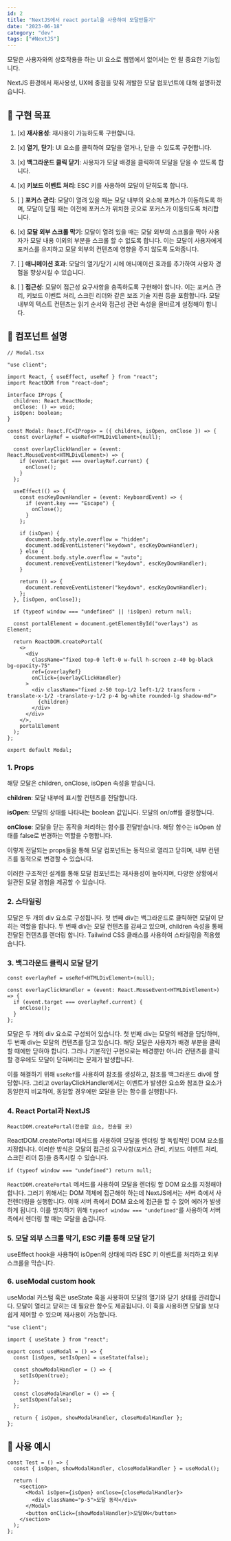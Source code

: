 ```yaml
---
id: 2
title: "NextJS에서 react portal을 사용하여 모달만들기"
date: "2023-06-18"
category: "dev"
tags: ["#NextJS"]
---
```


모달은 사용자와의 상호작용을 하는 UI 요소로 웹앱에서 없어서는 안 될 중요한 기능입니다.

NextJS 환경에서 재사용성, UX에 중점을 맞춰 개발한 모달 컴포넌트에 대해 설명하겠습니다.

## 📌 구현 목표

1. [x] **재사용성**: 재사용이 가능하도록 구현합니다.

2. [x] **열기, 닫기**: UI 요소를 클릭하여 모달을 열거나, 닫을 수 있도록 구현합니다.

3. [x] **백그라운드 클릭 닫기**: 사용자가 모달 배경을 클릭하여 모달을 닫을 수 있도록 합니다.

4. [x] **키보드 이벤트 처리**: ESC 키를 사용하여 모달이 닫히도록 합니다.

5. [ ] **포커스 관리**: 모달이 열려 있을 때는 모달 내부의 요소에 포커스가 이동하도록 하며, 모달이 닫힐 때는 이전에 포커스가 위치한 곳으로 포커스가 이동되도록 처리합니다.

6. [x] **모달 외부 스크롤 막기**: 모달이 열려 있을 때는 모달 외부의 스크롤을 막아 사용자가 모달 내용 이외의 부분을 스크롤 할 수 없도록 합니다. 이는 모달이 사용자에게 포커스를 유지하고 모달 외부의 컨텐츠에 영향을 주지 않도록 도와줍니다.

7. [ ] **애니메이션 효과**: 모달의 열기/닫기 시에 애니메이션 효과를 추가하여 사용자 경험을 향상시킬 수 있습니다.

8. [ ] **접근성**: 모달이 접근성 요구사항을 충족하도록 구현해야 합니다. 이는 포커스 관리, 키보드 이벤트 처리, 스크린 리더와 같은 보조 기술 지원 등을 포함합니다. 모달 내부의 텍스트 컨텐츠는 읽기 순서와 접근성 관련 속성을 올바르게 설정해야 합니다.

## 📌 컴포넌트 설명

```tsx
// Modal.tsx

"use client";

import React, { useEffect, useRef } from "react";
import ReactDOM from "react-dom";

interface IProps {
  children: React.ReactNode;
  onClose: () => void;
  isOpen: boolean;
}

const Modal: React.FC<IProps> = ({ children, isOpen, onClose }) => {
  const overlayRef = useRef<HTMLDivElement>(null);

  const overlayClickHandler = (event: React.MouseEvent<HTMLDivElement>) => {
    if (event.target === overlayRef.current) {
      onClose();
    }
  };

  useEffect(() => {
    const escKeyDownHandler = (event: KeyboardEvent) => {
      if (event.key === "Escape") {
        onClose();
      }
    };

    if (isOpen) {
      document.body.style.overflow = "hidden";
      document.addEventListener("keydown", escKeyDownHandler);
    } else {
      document.body.style.overflow = "auto";
      document.removeEventListener("keydown", escKeyDownHandler);
    }

    return () => {
      document.removeEventListener("keydown", escKeyDownHandler);
    };
  }, [isOpen, onClose]);

  if (typeof window === "undefined" || !isOpen) return null;

  const portalElement = document.getElementById("overlays") as Element;

  return ReactDOM.createPortal(
    <>
      <div
        className="fixed top-0 left-0 w-full h-screen z-40 bg-black bg-opacity-75"
        ref={overlayRef}
        onClick={overlayClickHandler}
      >
        <div className="fixed z-50 top-1/2 left-1/2 transform -translate-x-1/2 -translate-y-1/2 p-4 bg-white rounded-lg shadow-md">
          {children}
        </div>
      </div>
    </>,
    portalElement
  );
};

export default Modal;
```

### 1. Props

해당 모달은 children, onClose, isOpen 속성을 받습니다.

**children**: 모달 내부에 표시할 컨텐츠를 전달합니다.

**isOpen**: 모달의 상태를 나타내는 boolean 값입니다. 모달의 on/off를 결정합니다.

**onClose**: 모달을 닫는 동작을 처리하는 함수를 전달받습니다. 해당 함수는 isOpen 상태를 false로 변경하는 역할을 수행합니다.

이렇게 전달되는 props들을 통해 모달 컴포넌트는 동적으로 열리고 닫히며, 내부 컨텐츠를 동적으로 변경할 수 있습니다.

이러한 구조적인 설계를 통해 모달 컴포넌트는 재사용성이 높아지며, 다양한 상황에서 일관된 모달 경험을 제공할 수 있습니다.

### 2. 스타일링

모달은 두 개의 div 요소로 구성됩니다. 첫 번째 div는 백그라운드로 클릭하면 모달이 닫히는 역할을 합니다. 두 번째 div는 모달 컨텐츠를 감싸고 있으며, children 속성을 통해 전달된 컨텐츠를 렌더링 합니다. Tailwind CSS 클래스를 사용하여 스타일링을 적용했습니다.

### 3. 백그라운드 클릭시 모달 닫기

```tsx
const overlayRef = useRef<HTMLDivElement>(null);

const overlayClickHandler = (event: React.MouseEvent<HTMLDivElement>) => {
  if (event.target === overlayRef.current) {
    onClose();
  }
};
```

모달은 두 개의 div 요소로 구성되어 있습니다. 첫 번째 div는 모달의 배경을 담당하며, 두 번째 div는 모달의 컨텐츠를 담고 있습니다. 해당 모달은 사용자가 배경 부분을 클릭할 때에만 닫혀야 합니다. 그러나 기본적인 구현으로는 배경뿐만 아니라 컨텐츠를 클릭할 경우에도 모달이 닫혀버리는 문제가 발생합니다.

이를 해결하기 위해 `useRef`를 사용하여 참조를 생성하고, 참조를 백그라운드 div에 할당합니다. 그리고 overlayClickHandler에서는 이벤트가 발생한 요소와 참조한 요소가 동일한지 비교하여, 동일할 경우에만 모달을 닫는 함수를 실행합니다.

### 4. React Portal과 NextJS

```tsx
ReactDOM.createPortal(전송할 요소, 전송될 곳)
```

ReactDOM.createPortal 메서드를 사용하여 모달을 렌더링 할 독립적인 DOM 요소를 지정합니다. 이러한 방식은 모달의 접근성 요구사항(포커스 관리, 키보드 이벤트 처리, 스크린 리더 등)을 충족시킬 수 있습니다.

```tsx
if (typeof window === "undefined") return null;
```

`ReactDOM.createPortal` 메서드를 사용하여 모달을 렌더링 할 DOM 요소를 지정해야 합니다. 그러기 위해서는 DOM 객체에 접근해야 하는데 NextJS에서는 서버 측에서 사전렌더링을 실행합니다. 이때 서버 측에서 DOM 요소에 접근을 할 수 없어 에러가 발생하게 됩니다. 이를 방지하기 위해 `typeof window === "undefined"`를 사용하여 서버 측에서 렌더링 할 때는 모달을 숨깁니다.

### 5. 모달 외부 스크롤 막기, ESC 키를 통해 모달 닫기

useEffect hook을 사용하여 isOpen의 상태에 따라 ESC 키 이벤트를 처리하고 외부 스크롤을 막습니다.

### 6. useModal custom hook

useModal 커스텀 훅은 useState 훅을 사용하여 모달의 열기와 닫기 상태를 관리합니다. 모달이 열리고 닫히는 데 필요한 함수도 제공됩니다. 이 훅을 사용하면 모달을 보다 쉽게 제어할 수 있으며 재사용이 가능합니다.

```tsx
"use client";

import { useState } from "react";

export const useModal = () => {
  const [isOpen, setIsOpen] = useState(false);

  const showModalHandler = () => {
    setIsOpen(true);
  };

  const closeModalHandler = () => {
    setIsOpen(false);
  };

  return { isOpen, showModalHandler, closeModalHandler };
};
```

## 📌 사용 예시

```tsx
const Test = () => {
  const { isOpen, showModalHandler, closeModalHandler } = useModal();

  return (
    <section>
      <Modal isOpen={isOpen} onClose={closeModalHandler}>
        <div className="p-5">모달 동작</div>
      </Modal>
      <button onClick={showModalHandler}>모달ON</button>
    </section>
  );
};
```
